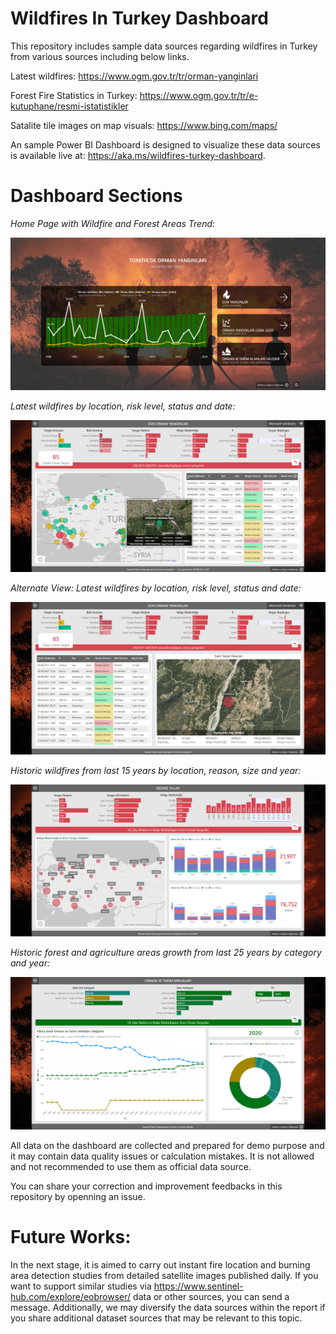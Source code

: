 # Wildfires In Turkey Dashboard

This repository includes sample data sources regarding wildfires in Turkey from various sources including below links. 

Latest wildfires:
https://www.ogm.gov.tr/tr/orman-yanginlari

Forest Fire Statistics in Turkey: 
https://www.ogm.gov.tr/tr/e-kutuphane/resmi-istatistikler

Satalite tile images on map visuals:
https://www.bing.com/maps/

An sample Power BI Dashboard is designed to visualize these data sources is available live at:
https://aka.ms/wildfires-turkey-dashboard.

# Dashboard Sections

_Home Page with Wildfire and Forest Areas Trend:_

![](https://github.com/mustafaasiroglu/wildfires-turkey/blob/main/screenshot-1.png)

_Latest wildfires by location, risk level, status and date:_

![](https://github.com/mustafaasiroglu/wildfires-turkey/blob/main/screenshot-2.png)

_Alternate View: Latest wildfires by location, risk level, status and date:_

![](https://github.com/mustafaasiroglu/wildfires-turkey/blob/main/screenshot-3.png)

_Historic wildfires from last 15 years by location, reason, size and year:_

![](https://github.com/mustafaasiroglu/wildfires-turkey/blob/main/screenshot-4.png)

_Historic forest and agriculture areas growth from last 25 years by category and year:_

![](https://github.com/mustafaasiroglu/wildfires-turkey/blob/main/screenshot-5.png)

All data on the dashboard are collected and prepared for demo purpose and it may contain data quality issues or calculation mistakes. It is not allowed and not recommended to use them as official data source.

You can share your correction and improvement feedbacks in this repository by openning an issue.

# Future Works:

In the next stage, it is aimed to carry out instant fire location and burning area detection studies from detailed satellite images published daily. If you want to support similar studies via https://www.sentinel-hub.com/explore/eobrowser/ data or other sources, you can send a message. Additionally, we may diversify the data sources within the report if you share additional dataset sources that may be relevant to this topic.

